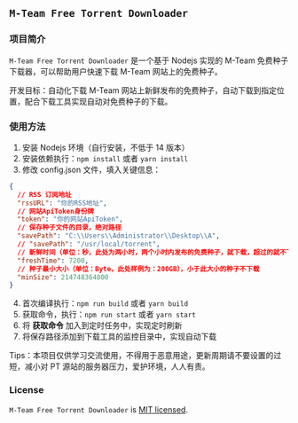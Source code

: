 ## `M-Team Free Torrent Downloader`

### 项目简介

`M-Team Free Torrent Downloader` 是一个基于 Nodejs 实现的 M-Team 免费种子下载器，可以帮助用户快速下载 M-Team 网站上的免费种子。

开发目标：自动化下载 M-Team 网站上新鲜发布的免费种子，自动下载到指定位置，配合下载工具实现自动对免费种子的下载。

### 使用方法

1. 安装 Nodejs 环境（自行安装，不低于 14 版本）
2. 安装依赖执行：`npm install` 或者 `yarn install`
3. 修改 config.json 文件，填入关键信息：

```json
{
  // RSS 订阅地址
  "rssURL": "你的RSS地址",
  // 网站ApiToken身份牌
  "token": "你的网站ApiToken",
  // 保存种子文件的目录，绝对路径
  "savePath": "C:\\Users\\Administrator\\Desktop\\A",
  // "savePath": "/usr/local/torrent",
  // 新鲜时间（单位：秒，此处为两小时，两个小时内发布的免费种子，就下载，超过的就不下载，自行修改）
  "freshTime": 7200,
  // 种子最小大小（单位：Byte，此处样例为：200GB），小于此大小的种子不下载
  "minSize": 214748364800
}
```

4. 首次编译执行：`npm run build` 或者 `yarn build`
5. 获取命令，执行：`npm run start` 或者 `yarn start`
6. 将 **获取命令** 加入到定时任务中，实现定时刷新
7. 将保存路径添加到下载工具的监控目录中，实现自动下载

Tips：本项目仅供学习交流使用，不得用于恶意用途，更新周期请不要设置的过短，减小对 PT 源站的服务器压力，爱护环境，人人有责。

### License

`M-Team Free Torrent Downloader` is [MIT licensed](./LICENSE).
